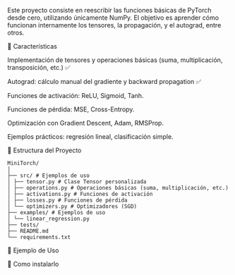 Este proyecto consiste en reescribir las funciones básicas de PyTorch desde cero, utilizando únicamente NumPy. El objetivo es aprender cómo funcionan internamente los tensores, la propagación, y el autograd, entre otros.

🚀 Características

Implementación de tensores y operaciones básicas (suma, multiplicación, transposición, etc.) ✅

Autograd: cálculo manual del gradiente y backward propagation ✅

Funciones de activación: ReLU, Sigmoid, Tanh.

Funciones de pérdida: MSE, Cross-Entropy.

Optimización con Gradient Descent, Adam, RMSProp.

Ejemplos prácticos: regresión lineal, clasificación simple.

📂 Estructura del Proyecto<br>
```
MiniTorch/
│
├── src/ # Ejemplos de uso
│ ├── tensor.py # Clase Tensor personalizada
│ ├── operations.py # Operaciones básicas (suma, multiplicación, etc.)
│ ├── activations.py # Funciones de activación
│ ├── losses.py # Funciones de pérdida
│ └── optimizers.py # Optimizadores (SGD)
├── examples/ # Ejemplos de uso
│ └── linear_regression.py
├── tests/
├── README.md
└── requirements.txt
```
📝 Ejemplo de Uso


📌 Como instalarlo
